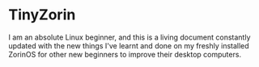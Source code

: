 # TinyZorin
I am an absolute Linux beginner, and this is a living document constantly updated with the new things I've learnt and done on my freshly installed ZorinOS for other new beginners to improve their desktop computers.

